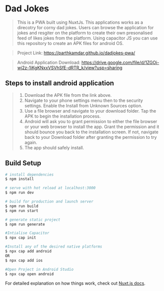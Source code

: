 # Dad Jokes

> This is a PWA built using NuxtJs. This applications works as a direcotry for corny dad jokes. Users can browse the application for jokes and resgiter on the platform to create their own presonalised feed of likes jokes from the platform. 
Using capacitor JS you can use this repository to create an APK files for android OS.

> Project Link: https://parthkamdar.github.io/dadjokes-pwa/

> Android Application Download: https://drive.google.com/file/d/1ZGOi-wj2z-1iKgKNxxVSVhSfE-dRTR_k/view?usp=sharing

## Steps to install android application
 > 1. Download the APK file from the link above.
 > 2. Navigate to your phone settings menu then to the security settings. Enable the Install from Unknown Sources option.
 > 3. Use a file browser and navigate to your download folder. Tap the APK to begin the installation process.
 > 4. Android will ask you to grant permission to either the file browser or your web browser to install the app. Grant the permission and it should bounce you back to the installation screen. If not, navigate back to your Download folder after granting the permission to try again.
> 5. The app should safely install.

## Build Setup

```bash
# install dependencies
$ npm install

# serve with hot reload at localhost:3000
$ npm run dev

# build for production and launch server
$ npm run build
$ npm run start

# generate static project
$ npm run generate

#Intialise Capacitor 
$ npx cap init

#Install any of the desired native platforms
$ npx cap add android
OR
$ npx cap add ios

#Open Project in Android Studio
$ npx cap open android
```

For detailed explanation on how things work, check out [Nuxt.js docs](https://nuxtjs.org).
